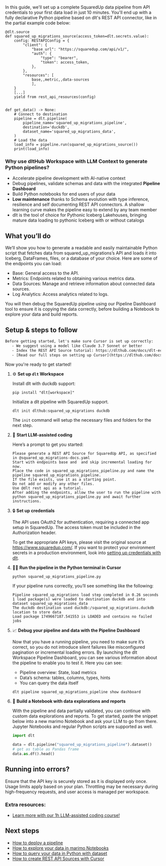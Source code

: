 In this guide, we'll set up a complete SquaredUp data pipeline from API credentials to your first data load in just 10 minutes. You'll end up with a fully declarative Python pipeline based on dlt's REST API connector, like in the partial example code below:

```python-outcome
@dlt.source
def squared_up_migrations_source(access_token=dlt.secrets.value):
    config: RESTAPIConfig = {
        "client": {
            "base_url": "https://squaredup.com/api/v1/",
            "auth": {
                "type": "bearer",
                "token": access_token,
            },
        },
        "resources": [
            base,,metric,,data-sources
            ],
    }
    [...]
    yield from rest_api_resources(config)


def get_data() -> None:
    # Connect to destination
    pipeline = dlt.pipeline(
        pipeline_name='squared_up_migrations_pipeline',
        destination='duckdb',
        dataset_name='squared_up_migrations_data', 
    )
    # Load the data
    load_info = pipeline.run(squared_up_migrations_source())
    print(load_info) 
```

### Why use dltHub Workspace with LLM Context to generate Python pipelines?

- Accelerate pipeline development with AI-native context
- Debug pipelines, validate schemas and data with the integrated **Pipeline Dashboard**
- Build Python notebooks for end users of your data
- **Low maintenance** thanks to Schema evolution with type inference, resilience and self documenting REST API connectors. A shallow learning curve makes the pipeline easy to extend by any team member
- dlt is the tool of choice for Pythonic Iceberg Lakehouses, bringing mature data loading to pythonic Iceberg with or without catalogs

## What you’ll do

We’ll show you how to generate a readable and easily maintainable Python script that fetches data from squared_up_migrations’s API and loads it into Iceberg, DataFrames, files, or a database of your choice. Here are some of the endpoints you can load:

- Base: General access to the API.
- Metrics: Endpoints related to obtaining various metrics data.
- Data Sources: Manage and retrieve information about connected data sources.
- Log Analytics: Access analytics related to logs.

You will then debug the SquaredUp pipeline using our Pipeline Dashboard tool to ensure it is copying the data correctly, before building a Notebook to explore your data and build reports.

## Setup & steps to follow

```default
Before getting started, let's make sure Cursor is set up correctly:
   - We suggest using a model like Claude 3.7 Sonnet or better
   - Index the REST API Source tutorial: https://dlthub.com/docs/dlt-ecosystem/verified-sources/rest_api/ and add it to context as **@dlt rest api**
   - [Read our full steps on setting up Cursor](https://dlthub.com/docs/dlt-ecosystem/llm-tooling/cursor-restapi#23-configuring-cursor-with-documentation)
```

Now you're ready to get started!

1. ⚙️ **Set up `dlt` Workspace**
    
    Install dlt with duckdb support:
    ```shell
    pip install "dlt[workspace]"
    ```

    Initialize a dlt pipeline with SquaredUp support.
    ```shell
    dlt init dlthub:squared_up_migrations duckdb
    ```

    The `init` command will setup the necessary files and folders for the next step.
    
2. 🤠 **Start LLM-assisted coding**
    
    Here’s a prompt to get you started:
    
    ```prompt
    Please generate a REST API Source for SquaredUp API, as specified in @squared_up_migrations-docs.yaml 
    Start with endpoints base and  and skip incremental loading for now. 
    Place the code in squared_up_migrations_pipeline.py and name the pipeline squared_up_migrations_pipeline. 
    If the file exists, use it as a starting point. 
    Do not add or modify any other files. 
    Use @dlt rest api as a tutorial. 
    After adding the endpoints, allow the user to run the pipeline with python squared_up_migrations_pipeline.py and await further instructions.
    ```

    
3. 🔒 **Set up credentials** 
    
    The API uses OAuth2 for authentication, requiring a connected app setup in SquaredUp. The access token must be included in the Authorization header.
    
    To get the appropriate API keys, please visit the original source at https://www.squaredup.com/.
    If you want to protect your environment secrets in a production environment, look into [setting up credentials with dlt](https://dlthub.com/docs/walkthroughs/add_credentials).
    
4. 🏃‍♀️ **Run the pipeline in the Python terminal in Cursor**
    
    ```shell
    python squared_up_migrations_pipeline.py
    ```
    
    If your pipeline runs correctly, you’ll see something like the following:
    
    ```shell
    Pipeline squared_up_migrations load step completed in 0.26 seconds
    1 load package(s) were loaded to destination duckdb and into dataset squared_up_migrations_data
    The duckdb destination used duckdb:/squared_up_migrations.duckdb location to store data
    Load package 1749667187.541553 is LOADED and contains no failed jobs
    ```
    
5. 📈 **Debug your pipeline and data with the Pipeline Dashboard**

    Now that you have a running pipeline, you need to make sure it’s correct, so you do not introduce silent failures like misconfigured pagination or incremental loading errors. By launching the dlt Workspace Pipeline Dashboard, you can see various information about the pipeline to enable you to test it. Here you can see:
    - Pipeline overview: State, load metrics
    - Data’s schema: tables, columns, types, hints
    - You can query the data itself
    
    ```shell
    dlt pipeline squared_up_migrations_pipeline show dashboard
    ```
    
6. 🐍 **Build a Notebook with data explorations and reports**

    With the pipeline and data partially validated, you can continue with custom data explorations and reports. To get started, paste the snippet below into a new marimo Notebook and ask your LLM to go from there. Jupyter Notebooks and regular Python scripts are supported as well.

    
    ```python
    import dlt

   data = dlt.pipeline("squared_up_migrations_pipeline").dataset()
   # get as table as Pandas frame
   data.as.df().head()
    ```

## Running into errors?

Ensure that the API key is securely stored as it is displayed only once. Usage limits apply based on your plan. Throttling may be necessary during high-frequency requests, and user access is managed per workspace.

### Extra resources:

- [Learn more with our 1h LLM-assisted coding course!](https://www.youtube.com/watch?v=GGid70rnJuM)

## Next steps

- [How to deploy a pipeline](https://dlthub.com/docs/walkthroughs/deploy-a-pipeline)
- [How to explore your data in marimo Notebooks](https://dlthub.com/docs/general-usage/dataset-access/marimo)
- [How to query your data in Python with dataset](https://dlthub.com/docs/general-usage/dataset-access/dataset)
- [How to create REST API Sources with Cursor](https://dlthub.com/docs/dlt-ecosystem/llm-tooling/cursor-restapi)
